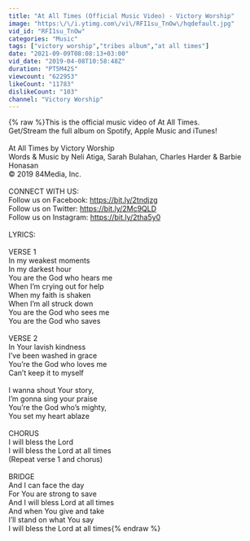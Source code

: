 ```yaml
---
title: "At All Times (Official Music Video) - Victory Worship"
image: "https:\/\/i.ytimg.com\/vi\/RFI1su_TnOw\/hqdefault.jpg"
vid_id: "RFI1su_TnOw"
categories: "Music"
tags: ["victory worship","tribes album","at all times"]
date: "2021-09-09T08:08:13+03:00"
vid_date: "2019-04-08T10:58:48Z"
duration: "PT5M42S"
viewcount: "622953"
likeCount: "11783"
dislikeCount: "103"
channel: "Victory Worship"
---
```

{% raw %}This is the official music video of At All Times.<br />Get/Stream the full album on Spotify, Apple Music and iTunes!<br /><br />At All Times by Victory Worship<br />Words &amp; Music by Neli Atiga, Sarah Bulahan, Charles Harder &amp; Barbie Honasan<br />© 2019 84Media, Inc.<br /><br />CONNECT WITH US:<br />Follow us on Facebook: <a rel="nofollow" target="blank" href="https://bit.ly/2tndjzg">https://bit.ly/2tndjzg</a><br />Follow us on Twitter: <a rel="nofollow" target="blank" href="https://bit.ly/2Mc9QLD">https://bit.ly/2Mc9QLD</a> <br />Follow us on Instagram: <a rel="nofollow" target="blank" href="https://bit.ly/2tha5y0">https://bit.ly/2tha5y0</a><br /><br />LYRICS:<br /><br />VERSE 1<br />In my weakest moments<br />In my darkest hour<br />You are the God who hears me <br />When I’m crying out for help <br />When my faith is shaken<br />When I’m all struck down<br />You are the God who sees me <br />You are the God who saves <br /> <br />VERSE 2<br />In Your lavish kindness<br />I’ve been washed in grace<br />You’re the God who loves me<br />Can’t keep it to myself<br /><br />I wanna shout Your story, <br />I’m gonna sing your praise <br />You’re the God who’s mighty,<br />You set my heart ablaze<br /> <br />CHORUS<br />I will bless the Lord<br />I will bless the Lord at all times <br />(Repeat verse 1 and chorus) <br /> <br />BRIDGE<br />And I can face the day<br />For You are strong to save<br />And I will bless Lord at all times <br />And when You give and take<br />I’ll stand on what You say<br />I will bless the Lord at all times{% endraw %}
